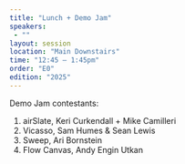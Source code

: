 ```yaml
---
title: "Lunch + Demo Jam"
speakers:
 - ""
layout: session
location: "Main Downstairs"
time: "12:45 — 1:45pm"
order: "E0"
edition: "2025"
---
```


Demo Jam contestants:
1. airSlate, Keri Curkendall + Mike Camilleri
2. Vicasso, Sam Humes & Sean Lewis
3. Sweep, Ari Bornstein
4. Flow Canvas, Andy Engin Utkan